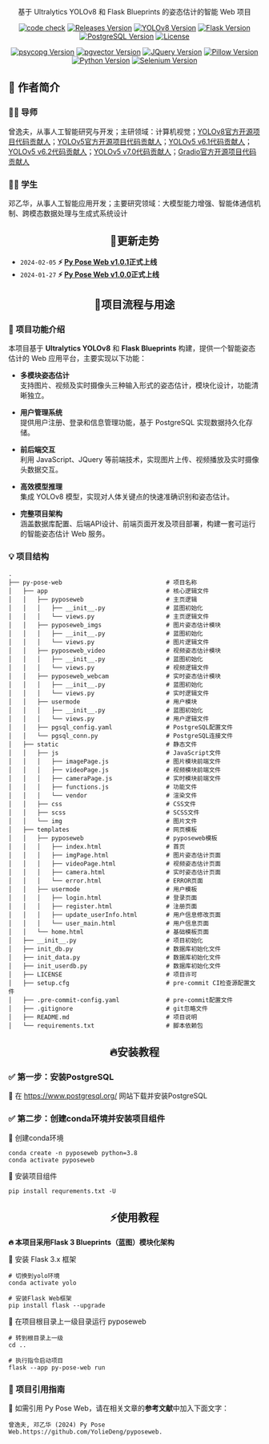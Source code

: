 <p align="center">
    基于 Ultralytics YOLOv8 和 Flask Blueprints 的姿态估计的智能 Web 项目
</p>
</p>
<p align="center">
<a href="./CodeCheck.md"><img src="https://img.shields.io/badge/CodeCheck-passing-success" alt="code check" /></a>
<a href="https://gitee.com/intelligence-vision/py-pose-web/releases/v1.0.1"><img src="https://img.shields.io/badge/Releases-v1.0.1-green" alt="Releases Version" /></a>
<a href="https://github.com/ultralytics/ultralytics"><img src="https://img.shields.io/badge/ultralytics-8.1.9%2B-blue" alt="YOLOv8 Version" /></a>
<a href="https://github.com/pallets/flask"><img src="https://img.shields.io/badge/flask-3.0.2%2B-orange?logo=flask" alt="Flask Version" /></a>
<a href="https://www.postgresql.org/"><img src="https://img.shields.io/badge/PostgreSQL-16.1%2B-blue?logo=PostgreSQL" alt="PostgreSQL Version" /></a>
<a href="https://gitee.com/intelligence-vision/face-vectordb-login/blob/master/LICENSE"><img src="https://img.shields.io/badge/License-AGPL--3.0-blue" alt="License" /></a>
</p>
<p align="center">
<a href="https://github.com/psycopg/psycopg"><img src="https://img.shields.io/badge/psycopg-3.1.18%2B-green?logo=psycopg" alt="psycopg Version" /></a>
<a href="https://github.com/pgvector/pgvector"><img src="https://img.shields.io/badge/pgvector--python-0.2.4%2B-blue?logo=pgvector" alt="pgvector Version" /></a>
<a href="https://jquery.com/"><img src="https://img.shields.io/badge/JQuery-3.7.1%2B-green?logo=jquery" alt="JQuery Version" /></a>
<a href="https://github.com/python-pillow/Pillow"><img src="https://img.shields.io/badge/pillow-10.2.0%2B-blue?logo=pillow" alt="Pillow Version" /></a>
<a href="https://www.python.org/"><img src="https://img.shields.io/badge/Python-3.8%2B-blue?logo=python" alt="Python Version" /></a>
<a href="https://github.com/SeleniumHQ/selenium"><img src="https://img.shields.io/badge/Selenium-4.16.0%2b-brightgreen?logo=selenium" alt="Selenium Version"></a>
</p>

## 🚀 作者简介

### 👨‍🏫 导师

曾逸夫，从事人工智能研究与开发；主研领域：计算机视觉；[YOLOv8官方开源项目代码贡献人](https://github.com/ultralytics/ultralytics/graphs/contributors)；[YOLOv5官方开源项目代码贡献人](https://github.com/ultralytics/yolov5/graphs/contributors)；[YOLOv5 v6.1代码贡献人](https://github.com/ultralytics/yolov5/releases/tag/v6.1)；[YOLOv5 v6.2代码贡献人](https://github.com/ultralytics/yolov5/releases/tag/v6.2)；[YOLOv5 v7.0代码贡献人](https://github.com/ultralytics/yolov5/releases/tag/v7.0)；[Gradio官方开源项目代码贡献人](https://github.com/gradio-app/gradio/graphs/contributors)

### 👩‍🎓 学生

邓乙华，从事人工智能应用开发；主要研究领域：大模型能力增强、智能体通信机制、跨模态数据处理与生成式系统设计

<h2 align="center">🚀更新走势</h2>

- `2024-02-05` **⚡ [Py Pose Web v1.0.1](https://gitee.com/intelligence-vision/py-pose-web/releases/tag/v1.0.1)正式上线**
- `2024-01-27` **⚡ [Py Pose Web v1.0.0](https://gitee.com/intelligence-vision/py-pose-web/releases/tag/v1.0.0)正式上线**

<h2 align="center">💎项目流程与用途</h2>

### 🌟 项目功能介绍

本项目基于 **Ultralytics YOLOv8** 和 **Flask Blueprints** 构建，提供一个智能姿态估计的 Web 应用平台，主要实现以下功能：

- **多模块姿态估计**  
  支持图片、视频及实时摄像头三种输入形式的姿态估计，模块化设计，功能清晰独立。

- **用户管理系统**  
  提供用户注册、登录和信息管理功能，基于 PostgreSQL 实现数据持久化存储。

- **前后端交互**  
  利用 JavaScript、JQuery 等前端技术，实现图片上传、视频播放及实时摄像头数据交互。

- **高效模型推理**  
  集成 YOLOv8 模型，实现对人体关键点的快速准确识别和姿态估计。

- **完整项目架构**  
  涵盖数据库配置、后端API设计、前端页面开发及项目部署，构建一套可运行的智能姿态估计 Web 服务。


### 💡 项目结构

```
.
├── py-pose-web								# 项目名称
│   ├── app									# 核心逻辑文件
│   │   ├── pyposeweb						# 主页逻辑
│   │   │	├── __init__.py					# 蓝图初始化
│   │   │	└── views.py					# 主页逻辑文件
│   │   ├── pyposeweb_imgs					# 图片姿态估计模块
│   │   │	├── __init__.py					# 蓝图初始化
│   │   │	└── views.py					# 图片逻辑文件
│   │   ├── pyposeweb_video					# 视频姿态估计模块
│   │   │	├── __init__.py					# 蓝图初始化
│   │   │	└── views.py					# 视频逻辑文件
│   │   ├── pyposeweb_webcam				# 实时姿态估计模块
│   │   │	├── __init__.py					# 蓝图初始化
│   │   │	└── views.py					# 实时逻辑文件
│   │   ├── usermode						# 用户模块
│   │   │	├── __init__.py					# 蓝图初始化
│   │   │	└── views.py					# 用户逻辑文件
│   │   ├── pgsql_config.yaml				# PostgreSQL配置文件
│   │   └── pgsql_conn.py					# PostgreSQL连接文件
│   ├── static								# 静态文件
│   │   ├── js								# JavaScript文件
│   │   │	├── imagePage.js				# 图片模块前端文件
│   │   │	├── videoPage.js				# 视频模块前端文件
│   │   │	├── cameraPage.js				# 实时模块前端文件
│   │   │	├── functions.js				# 功能文件
│   │   │	└── vendor						# 渲染文件
│   │   ├── css								# CSS文件
│   │   ├── scss							# SCSS文件
│   │   └── img								# 图片文件
│   ├── templates							# 网页模板
│   │   ├── pyposeweb						# pyposeweb模板
│   │   │	├── index.html					# 首页
│   │   │	├── imgPage.html				# 图片姿态估计页面
│   │   │	├── videoPage.html				# 视频姿态估计页面
│   │   │	├── camera.html					# 实时姿态估计页面
│   │   │	└── error.html					# ERROR页面
│   │   ├── usermode						# 用户模板
│   │   │	├── login.html					# 登录页面
│   │   │	├── register.html				# 注册页面
│   │   │	├── update_userInfo.html		# 用户信息修改页面
│   │   │	└── user_main.html				# 用户信息页面
│   │   └── home.html						# 基础模板页面
│   ├── __init__.py							# 项目初始化
│   ├── init_db.py							# 数据库初始化文件
│   ├── init_data.py						# 数据库初始化文件
│   ├── init_userdb.py						# 数据库初始化文件
│   ├── LICENSE								# 项目许可
│   ├── setup.cfg							# pre-commit CI检查源配置文件
│   ├── .pre-commit-config.yaml				# pre-commit配置文件
│   ├── .gitignore							# git忽略文件
│   ├── README.md							# 项目说明
│   └── requirements.txt					# 脚本依赖包
```

<h2 align="center">🔥安装教程</h2>

### ✅ 第一步：安装PostgreSQL

📌 在 https://www.postgresql.org/ 网站下载并安装PostgreSQL

### ✅ 第二步：创建conda环境并安装项目组件

📌 创建conda环境

```shell
conda create -n pyposeweb python=3.8
conda activate pyposeweb
```

📌 安装项目组件

```shell
pip install requrements.txt -U
```

<h2 align="center">⚡使用教程</h2>

**🔥 本项目采用Flask 3 Blueprints（蓝图）模块化架构**

📌 安装 Flask 3.x 框架

```shell
# 切换到yolo环境
conda activate yolo

# 安装Flask Web框架
pip install flask --upgrade
```

📌  在项目根目录上一级目录运行 pyposeweb

```shell
# 转到根目录上一级
cd ..

# 执行指令启动项目
flask --app py-pose-web run
```

### 📝 项目引用指南

📌 如需引用 Py Pose Web，请在相关文章的**参考文献**中加入下面文字：

```
曾逸夫, 邓乙华 (2024) Py Pose Web.https://github.com/YolieDeng/pyposeweb.
```
